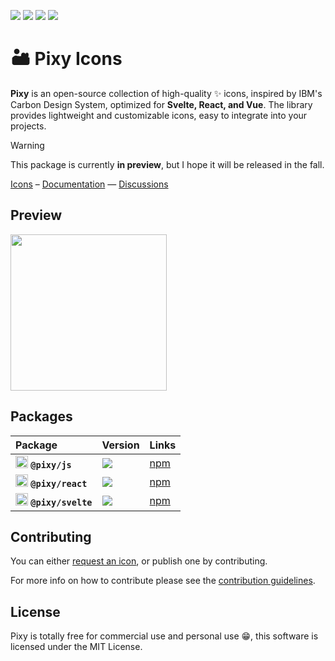 ![](https://badgers.space/github/license/l0uigrange/pixy?theme=tailwind)
![](https://badgers.space/github/checks/l0uigrange/pixy?theme=tailwind)
![](https://badgers.space/github/contributors/l0uigrange/pixy?theme=tailwind)
![](https://badgers.space/github/open-issues/l0uigrange/pixy?theme=tailwind)

# 🏜️ Pixy Icons

**Pixy** is an open-source collection of high-quality ✨ icons, inspired by IBM's Carbon Design System, optimized for **Svelte, React, and Vue**. The library provides lightweight and customizable icons, easy to integrate into your projects.

> [!WARNING]
> This package is currently **in preview**, but I hope it will be released in the fall.

[Icons](https://pixy.grangelouis.ch/icons) – [Documentation](https://pixy.grangelouis.ch) — [Discussions](https://github.com/l0uigrange/pixy/discussions)

## Preview
<img src="https://github.com/user-attachments/assets/bbf8b4c3-c4b5-4d5c-a641-d036f171fb6e" width="250" />

## Packages

| Package | Version | Links |
| :-------- | :------- | :--------- |
| <img src="https://lucide.dev/framework-logos/js.svg" alt="JS logo" width="20" /> **`@pixy/js`** | ![](https://badgers.space/npm/version/pixy/js?theme=tailwind) | [npm](https://www.npmjs.com/package/@pixy/js) |
| <img src="https://lucide.dev/framework-logos/react.svg" alt="React logo" width="20" /> **`@pixy/react`** | ![](https://badgers.space/npm/version/pixy/react?theme=tailwind) | [npm](https://www.npmjs.com/package/@pixy/react) | 
| <img src="https://lucide.dev/framework-logos/svelte.svg" alt="Svelte logo" width="20" /> **`@pixy/svelte`** | ![](https://badgers.space/npm/version/pixy/svelte?theme=tailwind) | [npm](https://www.npmjs.com/package/@pixy/svelte) |

## Contributing

You can either [request an icon](https://github.com/l0uisgrange/pixy/issues/new), or publish one by contributing.

For more info on how to contribute please see the [contribution guidelines](CONTRIBUTING.md).

## License

Pixy is totally free for commercial use and personal use 😁, this software is licensed under the MIT License.

